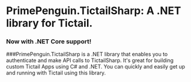 # PrimePenguin.TictailSharp: A .NET library for Tictail.
### Now with .NET Core support!

###PrimePenguin.TictailSharp is a .NET library that enables you to authenticate and make API calls to TictailSharp. 
It's great for building custom Tictail Apps using C# and .NET. You can quickly and easily get up and running with Tictail using this library.